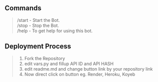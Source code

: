 

## Commands

> /start - Start the Bot.  
> /stop - Stop the Bot.  
> /help - To get help for using this bot.

## Deployment Process 
> 1. Fork the Repository
> 2. edit vars.py and fillup API ID and API HASH
> 3. edit readme.md and change button link by your repository link
> 4. Now direct click on button eg. Render, Heroku, Koyeb




